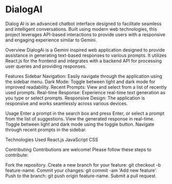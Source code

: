 # DialogAI
 Dialog AI is an advanced chatbot interface designed to facilitate seamless and intelligent conversations. Built using modern web technologies, this project leverages API-based interactions to provide users with a responsive and engaging experience similar to Gemini.

Overview
DialogAi is a Gemini inspired web application designed to provide assistance in generating text-based responses to various prompts. It utilizes React.js for the frontend and integrates with a backend API for processing user queries and providing responses.

Features
Sidebar Navigation: Easily navigate through the application using the sidebar menu.
Dark Mode: Toggle between light and dark mode for improved readability.
Recent Prompts: View and select from a list of recently used prompts.
Real-time Response: Experience real-time text generation as you type or select prompts.
Responsive Design: The application is responsive and works seamlessly across various devices.

Usage
Enter a prompt in the search box and press Enter, or select a prompt from the list of suggestions.
View the generated response in real-time.
Toggle between light and dark mode using the toggle button.
Navigate through recent prompts in the sidebar.

Technologies Used
React.js
JavaScript
CSS

Contributing
Contributions are welcome! Please follow these steps to contribute:

Fork the repository.
Create a new branch for your feature: git checkout -b feature-name.
Commit your changes: git commit -am 'Add new feature'.
Push to the branch: git push origin feature-name.
Submit a pull request.
